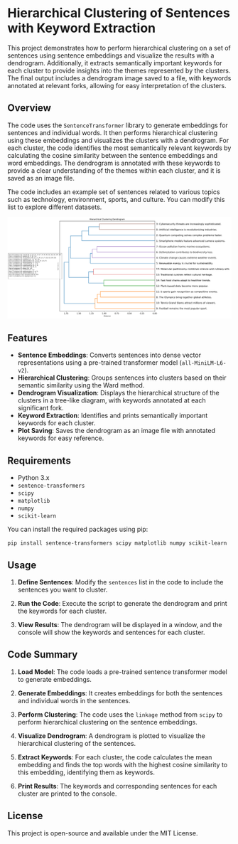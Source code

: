# Hierarchical Clustering of Sentences with Keyword Extraction

This project demonstrates how to perform hierarchical clustering on a set of sentences using sentence embeddings and visualize the results with a dendrogram. Additionally, it extracts semantically important keywords for each cluster to provide insights into the themes represented by the clusters. The final output includes a dendrogram image saved to a file, with keywords annotated at relevant forks, allowing for easy interpretation of the clusters.

## Overview

The code uses the `SentenceTransformer` library to generate embeddings for sentences and individual words. It then performs hierarchical clustering using these embeddings and visualizes the clusters with a dendrogram. For each cluster, the code identifies the most semantically relevant keywords by calculating the cosine similarity between the sentence embeddings and word embeddings. The dendrogram is annotated with these keywords to provide a clear understanding of the themes within each cluster, and it is saved as an image file.

The code includes an example set of sentences related to various topics such as technology, environment, sports, and culture. You can modify this list to explore different datasets.

![Dendrogram with Keywords](dendrogram_with_keywords.png)

## Features

- **Sentence Embeddings**: Converts sentences into dense vector representations using a pre-trained transformer model (`all-MiniLM-L6-v2`).
- **Hierarchical Clustering**: Groups sentences into clusters based on their semantic similarity using the Ward method.
- **Dendrogram Visualization**: Displays the hierarchical structure of the clusters in a tree-like diagram, with keywords annotated at each significant fork.
- **Keyword Extraction**: Identifies and prints semantically important keywords for each cluster.
- **Plot Saving**: Saves the dendrogram as an image file with annotated keywords for easy reference.

## Requirements

- Python 3.x
- `sentence-transformers`
- `scipy`
- `matplotlib`
- `numpy`
- `scikit-learn`

You can install the required packages using pip:
```
pip install sentence-transformers scipy matplotlib numpy scikit-learn
```

## Usage

1. **Define Sentences**: Modify the `sentences` list in the code to include the sentences you want to cluster.

2. **Run the Code**: Execute the script to generate the dendrogram and print the keywords for each cluster.

3. **View Results**: The dendrogram will be displayed in a window, and the console will show the keywords and sentences for each cluster.

## Code Summary

1. **Load Model**: The code loads a pre-trained sentence transformer model to generate embeddings.

2. **Generate Embeddings**: It creates embeddings for both the sentences and individual words in the sentences.

3. **Perform Clustering**: The code uses the `linkage` method from `scipy` to perform hierarchical clustering on the sentence embeddings.

4. **Visualize Dendrogram**: A dendrogram is plotted to visualize the hierarchical clustering of the sentences.

5. **Extract Keywords**: For each cluster, the code calculates the mean embedding and finds the top words with the highest cosine similarity to this embedding, identifying them as keywords.

6. **Print Results**: The keywords and corresponding sentences for each cluster are printed to the console.

## License

This project is open-source and available under the MIT License.